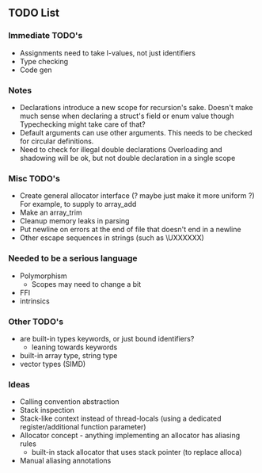 ## TODO List

### Immediate TODO's

 - Assignments need to take l-values, not just identifiers
 - Type checking
 - Code gen

### Notes
 - Declarations introduce a new scope for recursion's sake.
   Doesn't make much sense when declaring a struct's field or enum value though
   Typechecking might take care of that?
 - Default arguments can use other arguments.
   This needs to be checked for circular definitions.
 - Need to check for illegal double declarations
   Overloading and shadowing will be ok, but not double declaration in a single scope

### Misc TODO's

 - Create general allocator interface (? maybe just make it more uniform ?)
   For example, to supply to array_add
 - Make an array_trim
 - Cleanup memory leaks in parsing
 - Put newline on errors at the end of file that doesn't end in a newline
 - Other escape sequences in strings (such as \UXXXXXX)

### Needed to be a serious language

 - Polymorphism
   - Scopes may need to change a bit
 - FFI
 - intrinsics

### Other TODO's

 - are built-in types keywords, or just bound identifiers?
   - leaning towards keywords
 - built-in array type, string type
 - vector types (SIMD)

### Ideas

 - Calling convention abstraction
 - Stack inspection
 - Stack-like context instead of thread-locals
   (using a dedicated register/additional function parameter)
 - Allocator concept - anything implementing an allocator has aliasing rules
   - built-in stack allocator that uses stack pointer (to replace alloca)
 - Manual aliasing annotations